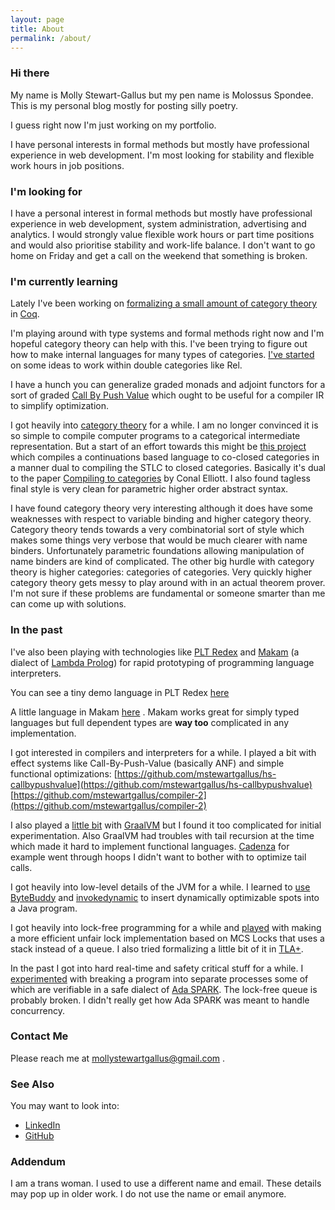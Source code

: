```yaml
---
layout: page
title: About
permalink: /about/
---
```


### Hi there

My name is Molly Stewart-Gallus but my pen name is Molossus Spondee.
This is my personal blog mostly for posting silly poetry.

I guess right now I'm just working on my portfolio.

I have personal interests in formal methods but mostly have
professional experience in web development. I'm most looking for
stability and flexible work hours in job positions.

### I'm looking for

I have a personal interest in formal methods but mostly have
professional experience in web development, system administration,
advertising and analytics.  I would strongly value flexible work hours
or part time positions and would also prioritise stability and
work-life balance.  I don't want to go home on Friday and get a call
on the weekend that something is broken.

### I'm currently learning

Lately I've been working on [formalizing a small amount of category
theory](https://github.com/mstewartgallus/category-fun) in
[Coq](https://coq.inria.fr/).

I'm playing around with type systems and formal methods right now and
I'm hopeful category theory can help with this.  I've been trying to
figure out how to make internal languages for many types of
categories. [I've
started](https://github.com/mstewartgallus/doublecatrel) on some ideas
to work within double categories like Rel.

I have a hunch you can generalize graded monads and adjoint functors
for a sort of graded [Call By Push
Value](https://en.wikipedia.org/wiki/Call-by-push-value) which ought
to be useful for a compiler IR to simplify optimization.

I got heavily into [category
theory](http://nlab-pages.s3.us-east-2.amazonaws.com/nlab/show/category+theory#idea)
for a while. I am no longer convinced it is so simple to compile
computer programs to a categorical intermediate representation.  But a
start of an effort towards this might be [this
project](https://github.com/mstewartgallus/prologish) which compiles a
continuations based language to co-closed categories in a manner dual
to compiling the STLC to closed categories.  Basically it's dual to
the paper [Compiling to
categories](http://conal.net/papers/compiling-to-categories/) by Conal
Elliott.  I also found tagless final style is very clean for
parametric higher order abstract syntax.

I have found category theory very interesting although it does have
some weaknesses with respect to variable binding and higher category
theory.  Category theory tends towards a very combinatorial sort of
style which makes some things very verbose that would be much clearer
with name binders.  Unfortunately parametric foundations allowing
manipulation of name binders are kind of complicated.  The other big
hurdle with category theory is higher categories: categories of
categories.  Very quickly higher category theory gets messy to play
around with in an actual theorem prover.  I'm not sure if these
problems are fundamental or someone smarter than me can come up with
solutions.

### In the past

I've also been playing with technologies like [PLT
Redex](https://redex.racket-lang.org/) and
[Makam](http://astampoulis.github.io/makam/) (a dialect of [Lambda
Prolog](https://www.lix.polytechnique.fr/~dale/lProlog/)) for rapid
prototyping of programming language interpreters.

You can see a tiny demo language in PLT Redex
[here](https://github.com/mstewartgallus/playground/blob/master/coexp.rkt)

A little language in Makam
[here](https://github.com/mstewartgallus/coc-makam) . Makam works
great for simply typed languages but full dependent types are **way
too** complicated in any implementation.

I got interested in compilers and interpreters for a while. I played a
bit with effect systems like Call-By-Push-Value (basically ANF) and
simple functional optimizations:
[https://github.com/mstewartgallus/hs-callbypushvalue](https://github.com/mstewartgallus/hs-callbypushvalue)
[https://github.com/mstewartgallus/compiler-2](https://github.com/mstewartgallus/compiler-2)

I also played a [little bit](https://github.com/mstewartgallus/peacod)
with [GraalVM](https://www.graalvm.org/) but I found it too
complicated for initial experimentation.  Also GraalVM had troubles
with tail recursion at the time which made it hard to implement
functional languages.  [Cadenza](https://github.com/ekmett/cadenza)
for example went through hoops I didn't want to bother with to
optimize tail calls.

I got heavily into low-level details of the JVM for a while.  I
learned to [use](https://github.com/mstewartgallus/heaps)
[ByteBuddy](https://bytebuddy.net/) and
[invokedynamic](https://blogs.oracle.com/javamagazine/post/understanding-java-method-invocation-with-invokedynamic)
to insert dynamically optimizable spots into a Java program.

I got heavily into lock-free programming for a while and
[played](https://github.com/mstewartgallus/stacklock) with making a
more efficient unfair lock implementation based on MCS Locks that uses
a stack instead of a queue. I also tried formalizing a little bit of
it in [TLA+](https://lamport.azurewebsites.net/tla/high-level-view.html).

In the past I got into hard real-time and safety critical stuff for a
while. I
[experimented](https://github.com/mstewartgallus/linted/tree/master)
with breaking a program into separate processes some of which are
verifiable in a safe dialect of [Ada
SPARK](https://www.adacore.com/about-spark). The lock-free queue is
probably broken.  I didn't really get how Ada SPARK was meant to
handle concurrency.

### Contact Me

Please reach me at mollystewartgallus@gmail.com .

### See Also

You may want to look into:

- [LinkedIn](https://www.linkedin.com/in/mstewartgallus/)
- [GitHub](https://github.com/mstewartgallus)

### Addendum

I am a trans woman. I used to use a different name and email. These
details may pop up in older work.  I do not use the name or email
anymore.
